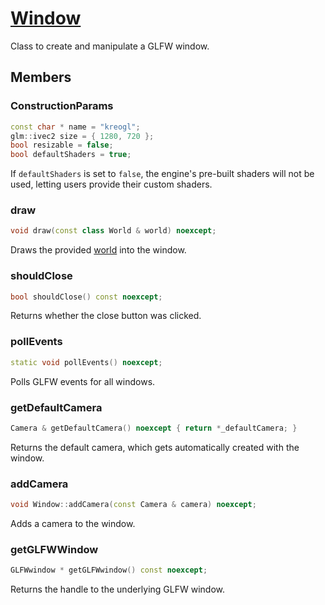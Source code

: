# [Window](Window.hpp)

Class to create and manipulate a GLFW window.

## Members

### ConstructionParams

```cpp
const char * name = "kreogl";
glm::ivec2 size = { 1280, 720 };
bool resizable = false;
bool defaultShaders = true;
```

If `defaultShaders` is set to `false`, the engine's pre-built shaders will not be used, letting users provide their custom shaders.

### draw

```cpp
void draw(const class World & world) noexcept;
```

Draws the provided [world](World.md) into the window.

### shouldClose

```cpp
bool shouldClose() const noexcept;
```

Returns whether the close button was clicked.

### pollEvents

```cpp
static void pollEvents() noexcept;
```

Polls GLFW events for all windows.

### getDefaultCamera

```cpp
Camera & getDefaultCamera() noexcept { return *_defaultCamera; }
```

Returns the default camera, which gets automatically created with the window.

### addCamera

```cpp
void Window::addCamera(const Camera & camera) noexcept;
```

Adds a camera to the window.

### getGLFWWindow

```cpp
GLFWwindow * getGLFWwindow() const noexcept;
```

Returns the handle to the underlying GLFW window.

